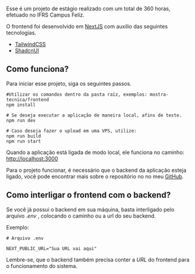 Esse é um projeto de estágio realizado com um total de 360 horas, efetuado no IFRS Campus Feliz.


O frontend foi desenvolvido em [NextJS](https://nextjs.org/) com auxilio das seguintes tecnologias.

- [TailwindCSS](https://tailwindcss.com/)
- [ShadcnUI](https://ui.shadcn.com/)

## Como funciona?

Para iniciar esse projeto, siga os seguintes passos.

```U
#Utilizar os comandos dentro da pasta raíz, exemplos: mostra-tecnica/frontend
npm install

# Se deseja executar a aplicação de maneira local, afins de teste.
npm run dev

# Caso deseja fazer o upload em uma VPS, utilize:
npm run build
npm run start
```

Quando a aplicação está ligada de modo local, ele funciona no caminho: [http://localhost:3000](http://localhost:3000)

Para o projeto funcionar, é necessário que o backend da aplicação esteja ligado, você pode encontrar mais sobre o repositório no no meu [GitHub](https://github.com/devvieiira/mostra-tecnica-backend).


## Como interligar o frontend com o backend?

Se você já possui o backend em sua máquina, basta interligado pelo arquivo _.env_ , colocando o caminho ou a url do seu backend.

Exemplo:
```
# Arquivo .env

NEXT_PUBLIC_URL="Sua URL vai aqui"
```

Lembre-se, que o backend também precisa conter a _URL_ do frontend para o funcionamento do sistema.


